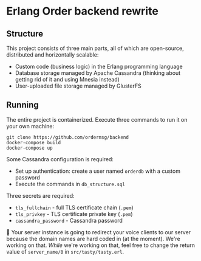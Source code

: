 # Erlang Order backend rewrite

## Structure
This project consists of three main parts, all of which are open-source, distributed and horizontally scalable:
  - Custom code (business logic) in the Erlang programming language
  - Database storage managed by Apache Cassandra (thinking about getting rid of it and using Mnesia instead)
  - User-uploaded file storage managed by GlusterFS

## Running
The entire project is containerized. Execute three commands to run it on your own machine:
```
git clone https://github.com/ordermsg/backend
docker-compose build
docker-compose up
```

Some Cassandra configuration is required:
  - Set up authentication: create a user named `orderdb` with a custom password
  - Execute the commands in `db_structure.sql`

Three secrets are required:
  - `tls_fullchain` - full TLS certificate chain (`.pem`)
  - `tls_privkey` - TLS certificate private key (`.pem`)
  - `cassandra_password` - Cassandra password

:construction: Your server instance is going to redirect your voice clients to our server because the domain names are hard coded in (at the moment). We're working on that. _While_ we're working on that, feel free to change the return value of `server_name/0` in `src/tasty/tasty.erl`.
